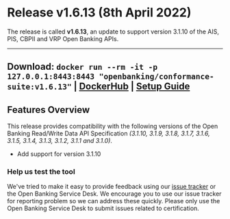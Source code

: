 # Release v1.6.13 (8th April 2022)

The release is called **v1.6.13**, an update to support version 3.1.10 of the AIS, PIS, CBPII and VRP Open Banking APIs.

---
**Download**:
`docker run --rm -it -p 127.0.0.1:8443:8443 "openbanking/conformance-suite:v1.6.13"` |
[DockerHub](https://hub.docker.com/r/openbanking/conformance-suite) |
[Setup Guide](https://github.com/OpenBankingUK/conformance-suite/blob/develop/docs/setup-guide.md)
---

## Features Overview

This release provides compatibility with the following versions of the Open Banking Read/Write Data API
Specification *(3.1.10, 3.1.9, 3.1.8, 3.1.7, 3.1.6, 3.1.5, 3.1.4, 3.1.3, 3.1.2, 3.1.1 and 3.1.0)*.

- Add support for version 3.1.10

### Help us test the tool

We've tried to make it easy to provide feedback using
our [issue tracker](https://bitbucket.org/openbankingteam/conformance-suite/issues?status=new&status=open)
or the Open Banking Service Desk. We encourage you to use our issue tracker for reporting problem so we can address
these quickly. Please only use the Open Banking Service Desk to submit issues related to certification.
